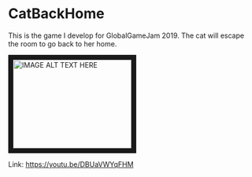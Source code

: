 
# CatBackHome


This is the game I develop for GlobalGameJam 2019. The cat will escape the room to go back to her home. 

<a href="http://www.youtube.com/watch?feature=player_embedded&v=YOUTUBE_VIDEO_ID_HERE
" target="_blank"><img src="http://img.youtube.com/vi/DBUaVWYqFHM/0.jpg" 
alt="IMAGE ALT TEXT HERE" width="240" height="180" border="10" /></a>

Link: https://youtu.be/DBUaVWYqFHM
